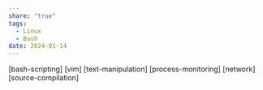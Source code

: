 ```yaml
---
share: "true"
tags:
  - Linux
  - Bash
date: 2024-01-14
---
```


[bash-scripting]
[vim]
[text-manipulation]
[process-monitoring]
[network]
[source-compilation]